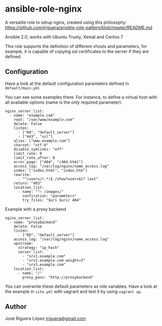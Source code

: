 # ansible-role-nginx

A versatile role to setup nginx, created using this philosophy: 
https://github.com/jriguera/ansible-role-pattern/blob/master/README.md

Ansible 2.0, works with Ubuntu Trusty, Xenial and Centos 7

This role supports the definition of different vhosts and parameters, 
for example, it is capable of copying ssl certificates to the server 
if they are defined. 


## Configuration

Have a look at the default configuration parameters defined in `default/main.yml`

You can see some examples there. For instance, to define a virtual
host with all available options (name is the only required parameter):
```
nginx_server_list:
  - name: "example.com"
    root: "/var/www/example.com"
    delete: False
    listen: 
      - ["80", "default_server"]
      - ["443", "ssl"]
    alias: ["www.example.com"]
    charset: "utf-8"
    disable_symlinks: "off"
    limit_rate: 0
    limit_rate_after: 0
    error_page: ["404", "/404.html"]
    access_log: "/var/log/nginx/name_access.log"
    index: ["index.html", "index.htm"]
    rewrite: 
      - "^/users/(.*)$ /show?user=$1? last"
    return: "403"
    location_list:
      - name: "^~ /images/"
        confiration: "parameters"
        try_files: "$uri $uri/ 404"
```

Example with a proxy backend
```
nginx_server_list:
  - name: "proxybackend"
    delete: False
    listen: 
      - ["80", "default_server"]
    access_log: "/var/log/nginx/name_access.log"
    upstream:
      strategy: "ip_hash"
      server_list:
        - "srv1.example.com"
        - "srv2.example.com weight=3"
        - "srv3.example.com"
    location_list:
      - name: "/"
        proxy_pass: "http://proxybackend"
``` 
You can overwrite these default parameters as role variables. Have a look at 
the example in `site.yml` with vagrant and test it by using `vagrant up`.


## Author

José Riguera López <jriguera@gmail.com>
